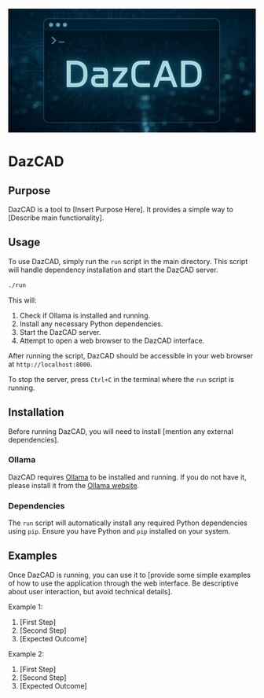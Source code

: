 ![](banner.jpg)

# DazCAD

## Purpose

DazCAD is a tool to [Insert Purpose Here]. It provides a simple way to [Describe main functionality].

## Usage

To use DazCAD, simply run the `run` script in the main directory. This script will handle dependency installation and start the DazCAD server.

```bash
./run
```

This will:

1.  Check if Ollama is installed and running.
2.  Install any necessary Python dependencies.
3.  Start the DazCAD server.
4.  Attempt to open a web browser to the DazCAD interface.

After running the script, DazCAD should be accessible in your web browser at `http://localhost:8000`.

To stop the server, press `Ctrl+C` in the terminal where the `run` script is running.

## Installation

Before running DazCAD, you will need to install [mention any external dependencies].

### Ollama

DazCAD requires [Ollama](https://ollama.ai) to be installed and running.  If you do not have it, please install it from the [Ollama website](https://ollama.ai).

### Dependencies

The `run` script will automatically install any required Python dependencies using `pip`. Ensure you have Python and `pip` installed on your system.

## Examples

Once DazCAD is running, you can use it to [provide some simple examples of how to use the application through the web interface. Be descriptive about user interaction, but avoid technical details].

Example 1:
1.  [First Step]
2.  [Second Step]
3.  [Expected Outcome]

Example 2:
1.  [First Step]
2.  [Second Step]
3.  [Expected Outcome]
